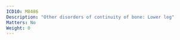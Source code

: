 ```yaml
---
ICD10: M8486
Description: "Other disorders of continuity of bone: Lower leg"
Matters: No
Weight: 0
---
```

